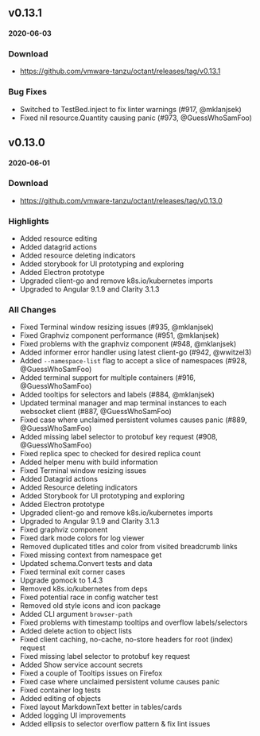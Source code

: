 ## v0.13.1
#### 2020-06-03

### Download
 - https://github.com/vmware-tanzu/octant/releases/tag/v0.13.1

### Bug Fixes
  * Switched to TestBed.inject to fix linter warnings (#917, @mklanjsek)
  * Fixed nil resource.Quantity causing panic (#973, @GuessWhoSamFoo)

## v0.13.0
#### 2020-06-01

### Download
 - https://github.com/vmware-tanzu/octant/releases/tag/v0.13.0

### Highlights
  * Added resource editing
  * Added datagrid actions
  * Added resource deleting indicators
  * Added storybook for UI prototyping and exploring
  * Added Electron prototype
  * Upgraded client-go and remove k8s.io/kubernetes imports
  * Upgraded to Angular 9.1.9 and Clarity 3.1.3

### All Changes
  * Fixed Terminal window resizing issues (#935, @mklanjsek)
  * Fixed Graphviz component performance (#951, @mklanjsek)
  * Fixed problems with the graphviz component (#948, @mklanjsek)
  * Added informer error handler using latest client-go (#942, @wwitzel3)
  * Added `--namespace-list` flag to accept a slice of namespaces (#928, @GuessWhoSamFoo)
  * Added terminal support for multiple containers (#916, @GuessWhoSamFoo)
  * Added tooltips for selectors and labels (#884, @mklanjsek)
  * Updated terminal manager and map terminal instances to each websocket client (#887, @GuessWhoSamFoo)
  * Fixed case where unclaimed persistent volumes causes panic (#889, @GuessWhoSamFoo)
  * Added missing label selector to protobuf key request (#908, @GuessWhoSamFoo)
  * Fixed replica spec to checked for desired replica count
  * Added helper menu with build information
  * Fixed Terminal window resizing issues
  * Added Datagrid actions
  * Added Resource deleting indicators
  * Added Storybook for UI prototyping and exploring
  * Added Electron prototype
  * Upgraded client-go and remove k8s.io/kubernetes imports
  * Upgraded to Angular 9.1.9 and Clarity 3.1.3
  * Fixed graphviz component
  * Fixed dark mode colors for log viewer
  * Removed duplicated titles and color from visited breadcrumb links
  * Fixed missing context from namespace get
  * Updated schema.Convert tests and data
  * Fixed terminal exit corner cases
  * Upgrade gomock to 1.4.3
  * Removed k8s.io/kubernetes from deps
  * Fixed potential race in config watcher test
  * Removed old style icons and icon package
  * Added CLI argument `browser-path`
  * Fixed problems with timestamp tooltips and overflow labels/selectors
  * Added delete action to object lists
  * Fixed client caching, no-cache, no-store headers for root (index) request
  * Fixed missing label selector to protobuf key request
  * Added Show service account secrets
  * Fixed a couple of Tooltips issues on Firefox
  * Fixed case where unclaimed persistent volume causes panic
  * Fixed container log tests 
  * Added editing of objects
  * Fixed layout MarkdownText better in tables/cards
  * Added logging UI improvements
  * Added ellipsis to selector overflow pattern & fix lint issues
